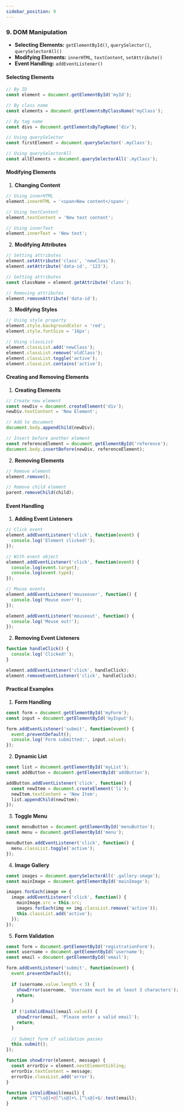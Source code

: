 ```yaml
---
sidebar_position: 9
---
```


### 9. **DOM Manipulation**
- **Selecting Elements:** `getElementById()`, `querySelector()`, `querySelectorAll()`
- **Modifying Elements:** `innerHTML`, `textContent`, `setAttribute()`
- **Event Handling:** `addEventListener()`

#### **Selecting Elements**

```javascript
// By ID
const element = document.getElementById('myId');

// By class name
const elements = document.getElementsByClassName('myClass');

// By tag name
const divs = document.getElementsByTagName('div');

// Using querySelector
const firstElement = document.querySelector('.myClass');

// Using querySelectorAll
const allElements = document.querySelectorAll('.myClass');
```

#### **Modifying Elements**

1. **Changing Content**
```javascript
// Using innerHTML
element.innerHTML = '<span>New content</span>';

// Using textContent
element.textContent = 'New text content';

// Using innerText
element.innerText = 'New text';
```

2. **Modifying Attributes**
```javascript
// Setting attributes
element.setAttribute('class', 'newClass');
element.setAttribute('data-id', '123');

// Getting attributes
const className = element.getAttribute('class');

// Removing attributes
element.removeAttribute('data-id');
```

3. **Modifying Styles**
```javascript
// Using style property
element.style.backgroundColor = 'red';
element.style.fontSize = '16px';

// Using classList
element.classList.add('newClass');
element.classList.remove('oldClass');
element.classList.toggle('active');
element.classList.contains('active');
```

#### **Creating and Removing Elements**

1. **Creating Elements**
```javascript
// Create new element
const newDiv = document.createElement('div');
newDiv.textContent = 'New Element';

// Add to document
document.body.appendChild(newDiv);

// Insert before another element
const referenceElement = document.getElementById('reference');
document.body.insertBefore(newDiv, referenceElement);
```

2. **Removing Elements**
```javascript
// Remove element
element.remove();

// Remove child element
parent.removeChild(child);
```

#### **Event Handling**

1. **Adding Event Listeners**
```javascript
// Click event
element.addEventListener('click', function(event) {
  console.log('Element clicked!');
});

// With event object
element.addEventListener('click', function(event) {
  console.log(event.target);
  console.log(event.type);
});

// Mouse events
element.addEventListener('mouseover', function() {
  console.log('Mouse over!');
});

element.addEventListener('mouseout', function() {
  console.log('Mouse out!');
});
```

2. **Removing Event Listeners**
```javascript
function handleClick() {
  console.log('Clicked!');
}

element.addEventListener('click', handleClick);
element.removeEventListener('click', handleClick);
```

#### **Practical Examples**

1. **Form Handling**
```javascript
const form = document.getElementById('myForm');
const input = document.getElementById('myInput');

form.addEventListener('submit', function(event) {
  event.preventDefault();
  console.log('Form submitted:', input.value);
});
```

2. **Dynamic List**
```javascript
const list = document.getElementById('myList');
const addButton = document.getElementById('addButton');

addButton.addEventListener('click', function() {
  const newItem = document.createElement('li');
  newItem.textContent = 'New Item';
  list.appendChild(newItem);
});
```

3. **Toggle Menu**
```javascript
const menuButton = document.getElementById('menuButton');
const menu = document.getElementById('menu');

menuButton.addEventListener('click', function() {
  menu.classList.toggle('active');
});
```

4. **Image Gallery**
```javascript
const images = document.querySelectorAll('.gallery-image');
const mainImage = document.getElementById('mainImage');

images.forEach(image => {
  image.addEventListener('click', function() {
    mainImage.src = this.src;
    images.forEach(img => img.classList.remove('active'));
    this.classList.add('active');
  });
});
```

5. **Form Validation**
```javascript
const form = document.getElementById('registrationForm');
const username = document.getElementById('username');
const email = document.getElementById('email');

form.addEventListener('submit', function(event) {
  event.preventDefault();
  
  if (username.value.length < 3) {
    showError(username, 'Username must be at least 3 characters');
    return;
  }
  
  if (!isValidEmail(email.value)) {
    showError(email, 'Please enter a valid email');
    return;
  }
  
  // Submit form if validation passes
  this.submit();
});

function showError(element, message) {
  const errorDiv = element.nextElementSibling;
  errorDiv.textContent = message;
  errorDiv.classList.add('error');
}

function isValidEmail(email) {
  return /^[^\s@]+@[^\s@]+\.[^\s@]+$/.test(email);
}
``` 